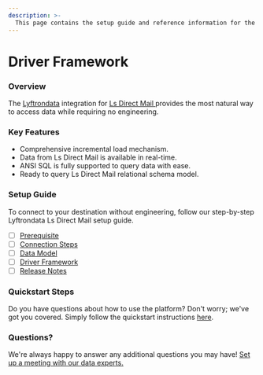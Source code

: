 ```yaml
---
description: >-
  This page contains the setup guide and reference information for the Ls Direct Mail source connector.
---
```


# Driver Framework

### Overview

The [Lyftrondata](https://www.lyftrondata.com/) integration for [Ls Direct Mail](https://www.lyftrondata.com/integration/ls-direct-mail/)[ ](https://www.lyftrondata.com/integration/ls-direct-mail/)provides the most natural way to access data while requiring no engineering.

### Key Features

* Comprehensive incremental load mechanism.
* Data from Ls Direct Mail is available in real-time.&#x20;
* ANSI SQL is fully supported to query data with ease.
* Ready to query Ls Direct Mail relational schema model.

### Setup Guide

To connect to your destination without engineering, follow our step-by-step Lyftrondata Ls Direct Mail setup guide.

* [ ] [Prerequisite](../../marketing-analytics/ls-direct-mail/prerequisite.md)
* [ ] [Connection Steps](../../marketing-analytics/ls-direct-mail/connection-steps.md)
* [ ] [Data Model](../../marketing-analytics/ls-direct-mail/data-model/)
* [ ] [Driver Framework](../../marketing-analytics/ls-direct-mail/driver-framework/)
* [ ] [Release Notes](../../marketing-analytics/ls-direct-mail/release-notes.md)

### Quickstart Steps

Do you have questions about how to use the platform? Don't worry; we've got you covered. Simply follow the quickstart instructions [here](../../../quickstart-steps.md).

### Questions? <a href="#questions" id="questions"></a>

We're always happy to answer any additional questions you may have! [Set up a meeting with our data experts.](https://www.lyftrondata.com/book-a-meeting/)


